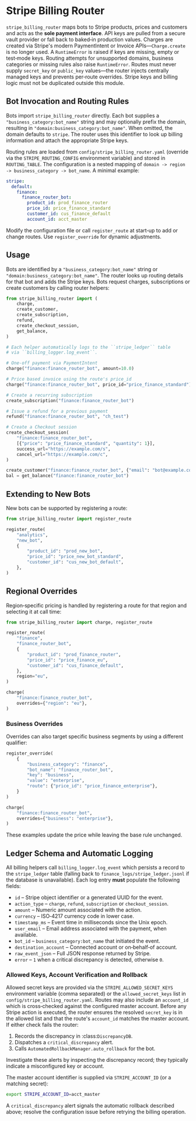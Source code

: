 # Stripe Billing Router

`stripe_billing_router` maps bots to Stripe products, prices and customers and
acts as the **sole payment interface**.  API keys are pulled from a secure vault
provider or fall back to baked‑in production values.  Charges are created via
Stripe's modern PaymentIntent or Invoice APIs—`Charge.create` is no longer
used. A `RuntimeError` is raised if keys are missing, empty or test‑mode keys.
Routing attempts for unsupported domains, business categories or missing rules
also raise `RuntimeError`.  Routes must never supply `secret_key` or
`public_key` values—the router injects centrally managed keys and prevents
per‑route overrides.  Stripe keys and billing logic must not be duplicated
outside this module.

## Bot Invocation and Routing Rules

Bots import `stripe_billing_router` directly. Each bot supplies a
`"business_category:bot_name"` string and may optionally prefix the domain,
resulting in ``"domain:business_category:bot_name"``.  When omitted, the domain
defaults to ``stripe``.  The router uses this identifier to look up billing
information and attach the appropriate Stripe keys.

Routing rules are loaded from ``config/stripe_billing_router.yaml`` (override
via the ``STRIPE_ROUTING_CONFIG`` environment variable) and stored in
``ROUTING_TABLE``. The configuration is a nested mapping of
``domain -> region -> business_category -> bot_name``.  A minimal example:

```yaml
stripe:
  default:
    finance:
      finance_router_bot:
        product_id: prod_finance_router
        price_id: price_finance_standard
        customer_id: cus_finance_default
        account_id: acct_master
```

Modify the configuration file or call `register_route` at start‑up to add or
change routes. Use `register_override` for dynamic adjustments.

## Usage

Bots are identified by a `"business_category:bot_name"` string or
``"domain:business_category:bot_name"``.  The router looks up routing details
for that bot and adds the Stripe keys.  Bots request charges, subscriptions or
create customers by calling router helpers:

```python
from stripe_billing_router import (
    charge,
    create_customer,
    create_subscription,
    refund,
    create_checkout_session,
    get_balance,
)

# Each helper automatically logs to the ``stripe_ledger`` table
# via ``billing_logger.log_event``.

# One‑off payment via PaymentIntent
charge("finance:finance_router_bot", amount=10.0)

# Price based invoice using the route's price_id
charge("finance:finance_router_bot", price_id="price_finance_standard")

# Create a recurring subscription
create_subscription("finance:finance_router_bot")

# Issue a refund for a previous payment
refund("finance:finance_router_bot", "ch_test")

# Create a Checkout session
create_checkout_session(
    "finance:finance_router_bot",
    [{"price": "price_finance_standard", "quantity": 1}],
    success_url="https://example.com/s",
    cancel_url="https://example.com/c",
)

create_customer("finance:finance_router_bot", {"email": "bot@example.com"})
bal = get_balance("finance:finance_router_bot")
```

## Extending to New Bots

New bots can be supported by registering a route:

```python
from stripe_billing_router import register_route

register_route(
    "analytics",
    "new_bot",
    {
        "product_id": "prod_new_bot",
        "price_id": "price_new_bot_standard",
        "customer_id": "cus_new_bot_default",
    },
)
```

## Regional Overrides
Region‑specific pricing is handled by registering a route for that region and
selecting it at call time:

```python
from stripe_billing_router import charge, register_route

register_route(
    "finance",
    "finance_router_bot",
    {
        "product_id": "prod_finance_router",
        "price_id": "price_finance_eu",
        "customer_id": "cus_finance_default",
    },
    region="eu",
)

charge(
    "finance:finance_router_bot",
    overrides={"region": "eu"},
)
```

### Business Overrides

Overrides can also target specific business segments by using a different
qualifier:

```python
register_override(
    {
        "business_category": "finance",
        "bot_name": "finance_router_bot",
        "key": "business",
        "value": "enterprise",
        "route": {"price_id": "price_finance_enterprise"},
    }
)

charge(
    "finance:finance_router_bot",
    overrides={"business": "enterprise"},
)
```

These examples update the price while leaving the base rule unchanged.

## Ledger Schema and Automatic Logging

All billing helpers call ``billing_logger.log_event`` which persists a record to
the ``stripe_ledger`` table (falling back to ``finance_logs/stripe_ledger.jsonl``
if the database is unavailable).  Each log entry **must** populate the
following fields:

- ``id`` – Stripe object identifier or a generated UUID for the event.
- ``action_type`` – ``charge``, ``refund``, ``subscription`` or
  ``checkout_session``.
- ``amount`` – Numeric amount associated with the action.
- ``currency`` – ISO‑4217 currency code in lower case.
- ``timestamp_ms`` – Event time in milliseconds since the Unix epoch.
- ``user_email`` – Email address associated with the payment, when available.
- ``bot_id`` – ``business_category:bot_name`` that initiated the event.
- ``destination_account`` – Connected account or on‑behalf‑of account.
- ``raw_event_json`` – Full JSON response returned by Stripe.
- ``error`` – ``1`` when a critical discrepancy is detected, otherwise ``0``.

### Allowed Keys, Account Verification and Rollback

Allowed secret keys are provided via the ``STRIPE_ALLOWED_SECRET_KEYS``
environment variable (comma separated) or the ``allowed_secret_keys`` list in
``config/stripe_billing_router.yaml``. Routes may also include an
``account_id`` which is cross‑checked against the configured master account.
Before any Stripe action is executed, the router ensures the resolved
``secret_key`` is in the allowed list and that the route's ``account_id``
matches the master account. If either check fails the router:

1. Records the discrepancy in :class:`DiscrepancyDB`.
2. Dispatches a ``critical_discrepancy`` alert.
3. Calls ``AutomatedRollbackManager.auto_rollback`` for the bot.

Investigate these alerts by inspecting the discrepancy record; they typically
indicate a misconfigured key or account.

The master account identifier is supplied via ``STRIPE_ACCOUNT_ID`` (or a
matching secret):

```bash
export STRIPE_ACCOUNT_ID=acct_master
```

A ``critical_discrepancy`` alert signals the automatic rollback described
above; resolve the configuration issue before retrying the billing operation.
